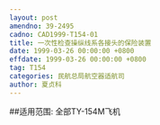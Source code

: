 ```yaml
---
layout: post
amendno: 39-2495
cadno: CAD1999-T154-01
title: 一次性检查操纵线系各接头的保险装置
date: 1999-03-26 00:00:00 +0800
effdate: 1999-03-26 00:00:00 +0800
tag: T154
categories: 民航总局航空器适航司
author: 夏贞科
---
```


##适用范围:
全部TY-154M飞机

